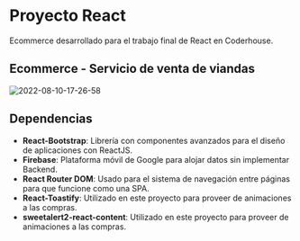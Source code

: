 # Proyecto React 

Ecommerce desarrollado para el trabajo final de React en Coderhouse.

## Ecommerce - Servicio de venta de viandas


![2022-08-10-17-26-58](https://user-images.githubusercontent.com/69173727/184013859-76724809-cfa8-4904-a7f9-c324c0a6fd20.gif)

## Dependencias

- **React-Bootstrap**: Librería con componentes avanzados para el diseño de aplicaciones con ReactJS.
- **Firebase**: Plataforma móvil de Google para alojar datos sin implementar Backend.
- **React Router DOM**: Usado para el sistema de navegación entre páginas para que funcione como una SPA.
- **React-Toastify**: Utilizado en este proyecto para proveer de animaciones a las compras.
- **sweetalert2-react-content**: Utilizado en este proyecto para proveer de animaciones a las compras.
